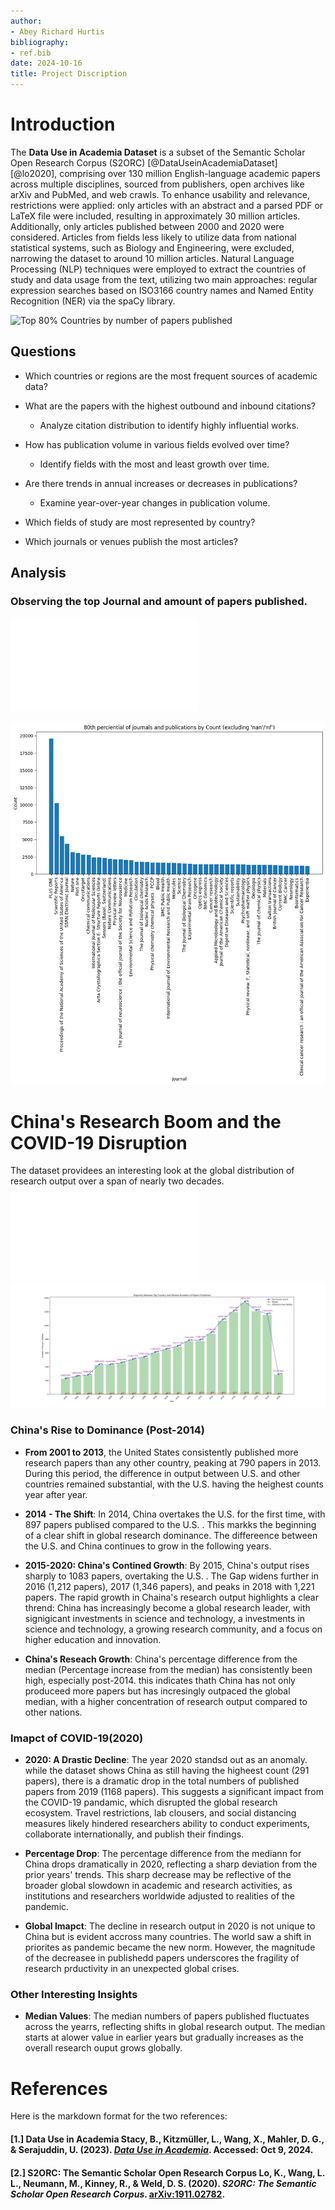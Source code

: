 ```yaml
---
author:
- Abey Richard Hurtis
bibliography:
- ref.bib
date: 2024-10-16
title: Project Discription
---
```


# Introduction

The **Data Use in Academia Dataset** is a subset of the Semantic Scholar
Open Research Corpus (S2ORC) [@DataUseinAcademiaDataset] [@lo2020],
comprising over 130 million English-language academic papers across
multiple disciplines, sourced from publishers, open archives like arXiv
and PubMed, and web crawls. To enhance usability and relevance,
restrictions were applied: only articles with an abstract and a parsed
PDF or LaTeX file were included, resulting in approximately 30 million
articles. Additionally, only articles published between 2000 and 2020
were considered. Articles from fields less likely to utilize data from
national statistical systems, such as Biology and Engineering, were
excluded, narrowing the dataset to around 10 million articles. Natural
Language Processing (NLP) techniques were employed to extract the
countries of study and data usage from the text, utilizing two main
approaches: regular expression searches based on ISO3166 country names
and Named Entity Recognition (NER) via the spaCy library.

![Top 80% Countries by number of papers
published](countrry_output.png)

## Questions

-   Which countries or regions are the most frequent sources of academic
    data?

-   What are the papers with the highest outbound and inbound citations?

    -   Analyze citation distribution to identify highly influential
        works.

-   How has publication volume in various fields evolved over time?

    -   Identify fields with the most and least growth over time.

-   Are there trends in annual increases or decreases in publications?

    -   Examine year-over-year changes in publication volume.

-   Which fields of study are most represented by country?

-   Which journals or venues publish the most articles?

## Analysis

### Observing the top Journal and amount of papers published. 

![80th percential of journals and publications ](top80journals.pdf)


![](top80journals.png)


# China's Research Boom and the COVID-19 Disruption

The dataset providees an interesting look at the global distribution of research output over a span of nearly two decades.
![Disparity Between Top Country and Median Numbers of Papers Published](MedianDisparity.pdf)
![](MedianDisparity.svg)

### China's Rise to Dominance (Post-2014)

- **From 2001 to 2013**, the United States consistently published more research papers than any other country, peaking at 790 papers in 2013. During this period, the difference in output between U.S. and other countries remained substantial, with the U.S. having the heighest counts year after year. 

- **2014 - The Shift**: In 2014, China overtakes the U.S. for the first time, with 897 papers publised compared to the U.S. . This markks the beginning of a clear shift in global research dominance. The differeence between the U.S. and China continues to grow in the following years. 

- **2015-2020: China's Contined Growth**: By 2015, China's output rises sharply to 1083 papers, overtaking the U.S. . The Gap widens further in 2016 (1,212 papers), 2017 (1,346 papers), and peaks in 2018 with 1,221 papers. The rapid growth in Chaina's research output highlights a clear thrend: China has increasingly become a global research leader, with signigicant investments in science and technology, a investments in science and technology, a growing research community, and a focus on higher education and innovation. 

- **China's Reseach Growth**: China's percentage difference from the median (Percentage increase from the median) has consistently been high, especially post-2014. this indicates thath China has not only produceed more papers but has incresingly outpaced the global median, with a higher concentration of research output compared to other nations. 

### **Imapct of COVID-19(2020)**

- **2020: A Drastic Decline**: The year 2020 standsd out as an anomaly. while the dataset shows China as still having the higheest count (291 papers), there is a dramatic drop in the total numbers of published papers from 2019 (1168 papers). This suggests a significant impact from the COVID-19 pandamic, which disrupted the global research ecosystem. Travel restrictions, lab clousers, and social distancing measures likely hindered researchers ability to conduct experiments, collaborate internationally, and publish their findings. 

- **Percentage Drop**: The percentage difference from the mediann for China drops dramatically in 2020, reflecting a sharp deviation from the prior years' trends. This sharp decrease may be reflective of the broader global slowdown in academic and research activities, as institutions and researchers worldwide adjusted to realities of the pandemic. 

- **Global Imapct**: The decline in research output in 2020 is not unique to China but is evident accross many countries. The world saw a shift in priorites as pandemic became the new norm. However, the magnitude of the decreasee in publishedd papers underscores the fragility of research prductivity in an unexpected global crises. 

### **Other Interesting Insights** 
- **Median Values**: The median numbers of papers published fluctuates across the yearrs, reflecting shifts in global research output. The median starts at alower value in earlier years but gradually increases as the overall research ouput grows globally. 
   
# References

Here is the markdown format for the two references:

#### [1.] **Data Use in Academia** Stacy, B., Kitzmüller, L., Wang, X., Mahler, D. G., & Serajuddin, U. (2023). *[Data Use in Academia](https://datacatalog.worldbank.org/search/dataset/0065200/Data-Use-in-Academia-Dataset)*. Accessed: Oct 9, 2024.

#### [2.] S2ORC: The Semantic Scholar Open Research Corpus Lo, K., Wang, L. L., Neumann, M., Kinney, R., & Weld, D. S. (2020). *S2ORC: The Semantic Scholar Open Research Corpus*. [arXiv:1911.02782](https://arxiv.org/abs/1911.02782).
